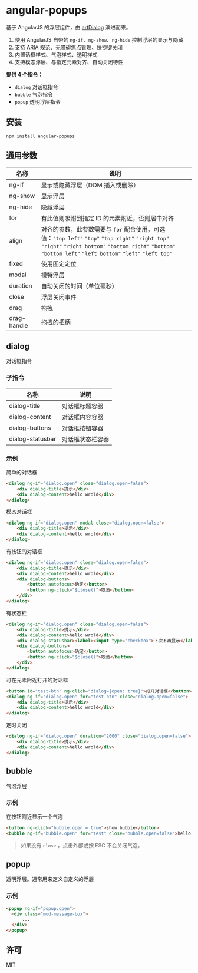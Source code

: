 # angular-popups

基于 AngularJS 的浮层组件，由 [artDialog](https://github.com/aui/artDialog) 演进而来。

1. 使用 AngularJS 自带的 `ng-if`、`ng-show`、`ng-hide` 控制浮层的显示与隐藏
2. 支持 ARIA 规范、无障碍焦点管理、快捷键关闭
3. 内置话框样式、气泡样式、透明样式
4. 支持模态浮层、与指定元素对齐、自动关闭特性

**提供 4 个指令：**

* `dialog` 对话框指令
* `bubble` 气泡指令
* `popup` 透明浮层指令

## 安装

``` shell
npm install angular-popups
```

## 通用参数

| 名称          | 说明                                       |
| ----------- | ---------------------------------------- |
| ng-if       | 显示或隐藏浮层（DOM 插入或删除）                       |
| ng-show     | 显示浮层                                     |
| ng-hide     | 隐藏浮层                                     |
| for         | 有此值则吸附到指定 ID 的元素附近，否则居中对齐                |
| align       | 对齐的参数，此参数需要与 `for` 配合使用。可选值：`"top left"` `"top"` `"top right"` `"right top"` `"right"` `"right bottom"` `"bottom right"` `"bottom"` `"bottom left"` `"left bottom"` `"left"` `"left top"` |
| fixed       | 使用固定定位                                   |
| modal       | 模特浮层                                     |
| duration    | 自动关闭的时间（单位毫秒）                            |
| close       | 浮层关闭事件                                   |
| drag        | 拖拽                                       |
| drag-handle | 拖拽的把柄                                    |

## dialog

对话框指令

### 子指令

| 名称               | 说明       |
| ---------------- | -------- |
| dialog-title     | 对话框标题容器  |
| dialog-content   | 对话框内容容器  |
| dialog-buttons   | 对话框按钮容器  |
| dialog-statusbar | 对话框状态栏容器 |

### 示例

简单的对话框

``` html
<dialog ng-if="dialog.open" close="dialog.open=false">
    <div dialog-title>提示</div>
    <div dialog-content>hello wrold</div>
</dialog>
```

模态对话框

``` html
<dialog ng-if="dialog.open" modal close="dialog.open=false">
    <div dialog-title>提示</div>
    <div dialog-content>hello wrold</div>
</dialog>
```

有按钮的对话框

``` html
<dialog ng-if="dialog.open" close="dialog.open=false">
    <div dialog-title>提示</div>  
    <div dialog-content>hello wrold</div>
    <div dialog-buttons>
        <button autofocus>确定</button>
        <button ng-click="$close()">取消</button>
    </div>
</dialog>
```

有状态栏

``` html
<dialog ng-if="dialog.open" close="dialog.open=false">
    <div dialog-title>提示</div>
    <div dialog-content>hello wrold</div>
    <div dialog-statusbar><label><input type="checkbox">下次不再显示</label></div>
    <div dialog-buttons>
        <button autofocus>确定</button>
        <button ng-click="$close()">取消</button>
    </div>
</dialog>
```

可在元素附近打开的对话框

``` html
<button id="test-btn" ng-click="dialog={open: true}">打开对话框</button>
<dialog ng-if="dialog.open" for="test-btn" close="dialog.open=false">
    <div dialog-title>提示</div>
    <div dialog-content>hello wrold</div>
</dialog>
```

定时关闭

``` html
<dialog ng-if="dialog.open" duration="2000" close="dialog.open=false">
    <div dialog-title>提示</div>
    <div dialog-content>hello wrold</div>
</dialog>
```

## bubble

气泡浮层

### 示例

在按钮附近显示一个气泡

``` html
<button ng-click="bubble.open = true">show bubble</button>
<bubble ng-if="bubble.open" for="test" close="bubble.open=false">hello world</bubble>
```

> 如果没有 `close` ，点击外部或按 ESC 不会关闭气泡。

## popup

透明浮层。通常用来定义自定义的浮层

### 示例

``` html
<popup ng-if="popup.open">
  <div class="mod-message-box">
  	  ...
  </div>
</popup>
```

## 许可

MIT